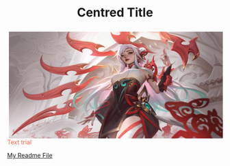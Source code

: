 <H1> <p align="center"> Centred Title </H1>
<img align="right" src="Irelia.jpg" width="500" height="250">
<p style="color:Tomato;"> Text trial </p>
<a href="readme.md"> My Readme File </a>